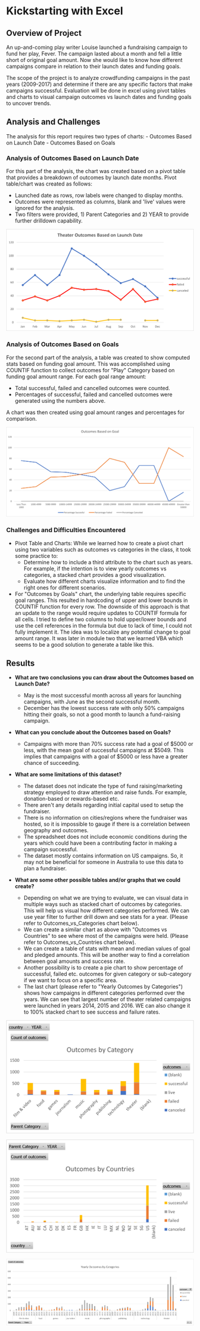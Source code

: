 # Kickstarting with Excel

## Overview of Project
An up-and-coming play writer Louise launched a fundraising campaign to fund her play, Fever. The campaign lasted about a month and fell a little short of original goal amount. Now she would like to know how different campaigns compare in relation to their launch dates and funding goals.


The scope of the project is to analyze crowdfunding campaigns in the past years (2009-2017) and determine if there are any specific factors that make campaigns successful. Evaluation will be done in excel using pivot tables and charts to visual campaign outcomes vs launch dates and funding goals to uncover trends.


## Analysis and Challenges

The analysis for this report requires two types of charts:
	- Outcomes Based on Launch Date
	- Outcomes Based on Goals
	
### Analysis of Outcomes Based on Launch Date
For this part of the analysis, the chart was created based on a pivot table that provides a breakdown of outcomes by launch date months. Pivot table/chart was created as follows: 
- Launched date as rows, row labels were changed to display months.
- Outcomes were represented as columns, blank and 'live' values were ignored for the analysis.
- Two filters were provided, 1) Parent Categories and 2) YEAR to provide further drilldown capability.
	
![](/resources/Theater_Outcomes_vs_Launch.png)


### Analysis of Outcomes Based on Goals

For the second part of the analysis, a table was created to show computed stats based on funding goal amount. This was accomplished using COUNTIF function to collect outcomes for "Play" Category based on funding goal amount range. For each goal range amount:
 
- Total successful, failed and cancelled outcomes were counted.
- Percentages of successful, failed and cancelled outcomes were generated using the numbers above.

A chart was then created using goal amount ranges and percentages for comparison.

![](/resources/Outcomes_vs_Goals.png)

### Challenges and Difficulties Encountered

- Pivot Table and Charts: While we learned how to create a pivot chart using two variables such as outcomes vs categories in the class, it took some practice to:
	-  Determine how to include a third attribute to the chart such as years. For example, if the intention is to view yearly outcomes vs categories, a stacked chart provides a good visualization.
	-  Evaluate how different charts visualize information and to find the right ones for different scenarios. 
- For "Outcomes by Goals" chart, the underlying table requires specific goal ranges. This resulted in hardcoding of upper and lower bounds in COUNTIF function for every row. The downside of this approach is that an update to the range would require updates to COUNTIF formula for all cells. I tried to define two columns to hold upper/lower bounds and use the cell references in the formula but due to lack of time, I could not fully implement it. The idea was to localize any potential change to goal amount range. It was later in module two that we learned VBA which seems to be a good solution to generate a table like this.

## Results

- **What are two conclusions you can draw about the Outcomes based on Launch Date?**
	- May is the most successful month across all years for launching campaigns, with June as the second successful month.
	- December has the lowest success rate with only 50% campaigns hitting their goals, so not a good month to launch a fund-raising campaign.

- **What can you conclude about the Outcomes based on Goals?**
	- Campaigns with more than 70% success rate had a goal of $5000 or less, with the mean goal of successful campaigns at $5049. This implies that campaigns with a goal of $5000 or less have a greater chance of succeeding.

- **What are some limitations of this dataset?**
	- The dataset does not indicate the type of fund raising/marketing strategy employed to draw attention and raise funds. For example, donation-based or rewards-based etc. 
	- There aren't any details regarding initial capital used to setup the fundraiser.
	- There is no information on cities/regions where the fundraiser was hosted, so it is impossible to gauge if there is a correlation between geography and outcomes.
	- The spreadsheet does not include economic conditions during the years which could have been a contributing factor in making a campaign successful.
	- The dataset mostly contains information on US campaigns. So, it may not be beneficial for someone in Australia to use this data to plan a fundraiser.


- **What are some other possible tables and/or graphs that we could create?**
 
 	- Depending on what we are trying to evaluate, we can visual data in multiple ways such as stacked chart of outcomes by categories. This will help us visual how different categories performed. We can use year filter to further drill down and see stats for a year. (Please refer to Outcomes_vs_Categories chart below).
 	- We can create a similar chart as above with "Outcomes vs Countries" to see where most of the campaigns were held. (Please refer to Outcomes_vs_Countries chart below).
	- We can create a table of stats with mean and median values of goal and pledged amounts. This will be another way to find a correlation between goal amounts and success rate. 
	- Another possibility is to create a pie chart to show percentage of successful, failed etc. outcomes for given category or sub-category if we want to focus on a specific area.
	- The last chart (please refer to "Yearly Outcomes by Categories") shows how campaigns in different categories performed over the years. We can see that largest number of theater related campaigns were launched in years 2014, 2015 and 2016. WE can also change it to 100% stacked chart to see success and failure rates. 

![](/resources/Outcomes_vs_Categories.png)


![](/resources/Outcomes_vs_Countries.png)


![](/resources/Yearly_Outcomes_by_Categories.png)
